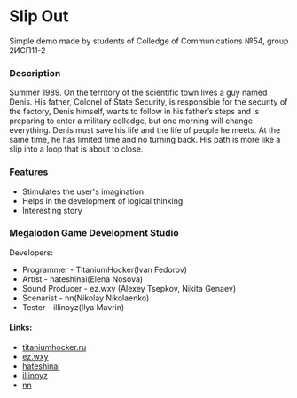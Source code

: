 # Slip Out

Simple demo made by students of Colledge of Communications №54, group 2ИСП11-2

### Description

Summer 1989. On the territory of the scientific town lives a guy named Denis. His father, Colonel of State Security, is responsible for the security of the factory, Denis himself, wants to follow in his father’s steps and is preparing to enter a military colledge, but one morning will change everything.
Denis must save his life and the life of people he meets. At the same time, he has limited time and no turning back. His path is more like a slip into a loop that is about to close.

### Features

 - Stimulates the user's imagination
 - Helps in the development of logical thinking
 - Interesting story

### Megalodon Game Development Studio

Developers:
- Programmer - TitaniumHocker(Ivan Fedorov)
- Artist - hateshinai(Elena Nosova)
- Sound Producer - ez.wxy (Alexey Tsepkov, Nikita Genaev)
- Scenarist -  nn(Nikolay Nikolaenko)
- Tester - illinoyz(Ilya Mavrin)

#### Links:
 - [titaniumhocker.ru](http://titaniumhocker.ru/)
 - [ez.wxy](https://vk.com/ezwxy)
 - [hateshinai](https://www.instagram.com/hateshinaiart/)
 - [illinoyz](https://vk.com/illinoyz)
 - [nn](https://vk.com/id320112510)